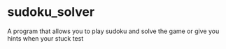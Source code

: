 # sudoku_solver
A program that allows you to play sudoku and solve the game or give you hints when your stuck
test
